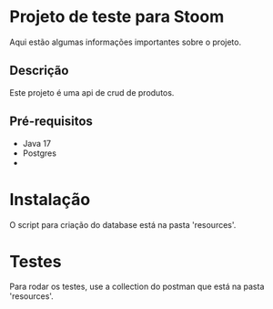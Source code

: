 # Projeto de teste para Stoom

Aqui estão algumas informações importantes sobre o projeto.

## Descrição

Este projeto é uma api de crud de produtos.

## Pré-requisitos

- Java 17
- Postgres
- 

# Instalação

O script para criação do database está na pasta 'resources'.

# Testes

Para rodar os testes, use a collection do postman que está na pasta 'resources'.